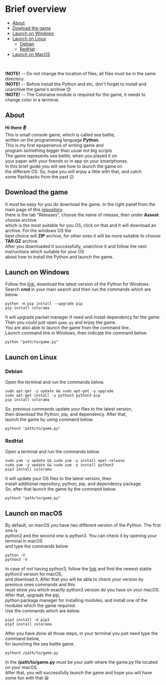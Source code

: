 # Brief overview
* <a href="#chapter_about">About</a>
* <a href="#chapter_download_game">Dowload the game</a>
* <a href="#chapter_windows">Launch on Windows</a>
* <a href="#chapter_linux">Launch on Linux</a>
  * <a href="#chapter_linux_deb">Debian</a>
  * <a href="#chapter_linux_rpm">RedHat</a>
* <a href="#chapter_macos">Launch on MacOS</a>
</br>

**!NOTE!** -- Do not change the location of files, all files must be in the same directory.</br>
**!NOTE!** -- Before install the Python and etc, don't forget to install and unarchive the game's archive :blush:</br>
**!NOTE!** -- The Colorama module is required for the game, it needs to change color in a terminal.

<h2 id="chapter_about">About</h2>
<p>
  <strong>Hi there ✌️</strong></br>
  This is small console game, which is called sea battle,</br>
  written on the programming language <strong>Python</strong>.</br>
  This is my first epxperience of writing game and</br>
  program something bigger than usual not big scripts</br>
  The game represents sea battle, when you played it on</br>
  your paper with your firends or in app on your smartphones.</br>
  In this brief guide you will see how to launch the game on</br>
  the different OS. So, hope you will enjoy a little with that, and catch</br>
  some flashbacks from the past 😉
</p>

<h2 id="chapter_download_game">Download the game</h2>

<p>
  It must be easy for you do download the game. In the right panel from the main page of this <a href="https://github.com/Cimbel/sea_battle">repository</a></br>
  there is the tab "Releases", choose the name of release, then under <strong>Assest</strong> choose archive</br>
  which is the most suitable for you OS, click on that and it will download an archive. For the windows OS the</br>
  best choice will <strong>ZIP</strong> archive, for other ones it will be more suitable to choose <strong>TAR.GZ</strong> archive.</br> 
  After you downloaded it successfully, unarchive it and follow the next instructions which suitable for your OS</br>
  about how to install the Python and launch the game.
</p>

<h2 id="chapter_windows">Launch on Windows</h2>
<p>
  Follow the <a href="https://www.python.org/">link</a>, download the latest version of the Python for Windows.</br>
  Search <strong>cmd</strong> in your main search and then run the commands which are below.</br>
</p>

```
python -m pip install --upgrade pip
pip install colorama
```

<p>
  It will upgrade packet manager if need and install dependency for the game.</br>
  Then you could just open <code>game.py</code> and enjoy the game.</br>
  You are also able to launch the game from the command line.</br>
  Launch command line in Windows, then indicate the command below.</br>
</p>

```
python "path/to/game.py"
```

<h2 id="chapter_linux">Launch on Linux</h2>
<h3 id="chapter_linux_deb">Debian</h3>

<p>
  Open the terminal and run the commands below.
</p>

```
sudo apt-get -y update && sudo apt-get -y upgrade
sudo apt-get install -y python3 python3-pip
pip install colorama
```

<p>
  So, previous commands update your files to the latest version,</br>
  then download the Python, pip, and dependency. After that,</br>
  launch the game by using command below.
</p>

```
python3 "path/to/game.py"
```

<h3 id="chapter_linux_rpm">RedHat</h3>

<p>
  Open a terminal and run the commands below
</p>

```
sudo yum -y update && sudo yum -y install epel-release
sudo yum -y update && sudo yum -y install python3
pip3 install colorama
```

<p>
  It will update your OS files to the latest version, then</br>
  install additional repository, python, pip, and dependency package.</br>
  So, after that launch the game by the command below.
</p>

```
python3 "path/to/game.py"
```

<h2 id="chapter_macos">Launch on macOS</h2>

<p>
  By default, on macOS you have two different version of the Python. The first one is</br>
  python2 and the second one is python3. You can check it by opening your terminal in macOS</br>
  and type the commands below</br>
</p>

```
python -V
python3 -V
```

<p>
  In case of not having python3, follow the <a href="https://www.python.org/downloads/macos/">link</a> and find the newest stable python3 version for macOS,</br>
  and download it. After that you will be able to check your version by previous ones commands and this</br>
  must show you which exactly python3 version do you have on your macOS. After that, upgrade the pip,</br>
  python package manager for installing modules, and install one of the modules which the game required.</br>
  Use the commands which are below.</br>
</p>

```
pip3 install -U pip3
pip3 install colorama
```

<p>
  After you have done all those steps, in your terminal you just need type the command below,</br>
  for launching the sea battle game.</br>
</p>

```
python3 /path/to/game.py
```

<p>
  In the <strong>/path/to/game.py</strong> must be your path where the game.py file located on your macOS.</br>
  After that, you will successfully launch the game and hope you will have some fun with that 😃 
</p>
